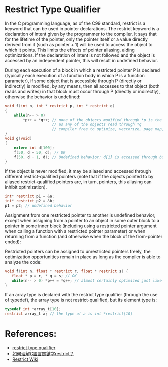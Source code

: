 # Restrict Type Qualifier

In the C programming language, as of the C99 standard, restrict is a keyword that can be used in pointer declarations. The restrict keyword is a declaration of intent given by the programmer to the compiler. It says that for the lifetime of the pointer, only the pointer itself or a value directly derived from it (such as pointer + 1) will be used to access the object to which it points. This limits the effects of pointer aliasing, aiding optimizations. If the declaration of intent is not followed and the object is accessed by an independent pointer, this will result in undefined behavior.

During each execution of a block in which a restricted pointer P is declared (typically each execution of a function body in which P is a function parameter), if some object that is accessible through P (directly or indirectly) is modified, by any means, then all accesses to that object (both reads and writes) in that block must occur through P (directly or indirectly), otherwise the behavior is undefined:

```c
void f(int n, int * restrict p, int * restrict q)
{
    while(n-- > 0)
        *p++ = *q++; // none of the objects modified through *p is the same
                     // as any of the objects read through *q
                     // compiler free to optimize, vectorize, page map, etc.
}
void g(void)
{
    extern int d[100];
    f(50, d + 50, d); // OK
    f(50, d + 1, d); // Undefined behavior: d[1] is accessed through both p and q in f
}
```

If the object is never modified, it may be aliased and accessed through different restrict-qualified pointers (note that if the objects pointed to by aliased restrict-qualified pointers are, in turn, pointers, this aliasing can inhibit optimization).

```c
int* restrict p1 = &a;
int* restrict p2 = &b;
p1 = p2; // undefined behavior
```

Assignment from one restricted pointer to another is undefined behavior, except when assigning from a pointer to an object in some outer block to a pointer in some inner block (including using a restricted pointer argument when calling a function with a restricted pointer parameter) or when returning from a function (and otherwise when the block of the from-pointer ended):

Restricted pointers can be assigned to unrestricted pointers freely, the optimization opportunities remain in place as long as the compiler is able to analyze the code:

```c
void f(int n, float * restrict r, float * restrict s) {
   float * p = r, * q = s; // OK
   while(n-- > 0) *p++ = *q++; // almost certainly optimized just like *r++ = *s++
}
```

If an array type is declared with the restrict type qualifier (through the use of typedef), the array type is not restrict-qualified, but its element type is:

```c
typedef int *array_t[10];
restrict array_t a; // the type of a is int *restrict[10]
```


# References:
 - [restrict type qualifier](http://en.cppreference.com/w/c/language/restrict)
 - [如何理解C語言關鍵字restrict？](https://www.getit01.com/p20180105441653775/)
 - [Restrict Wiki](https://en.wikipedia.org/wiki/Restrict)
